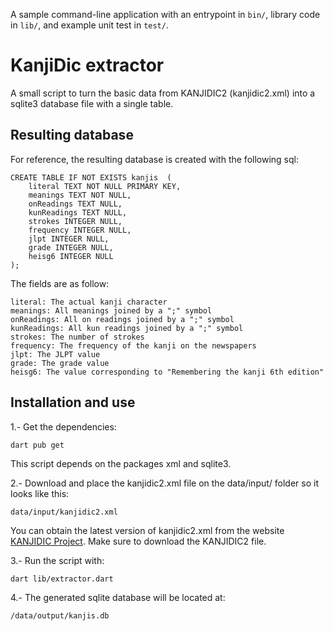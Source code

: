 A sample command-line application with an entrypoint in `bin/`, library code
in `lib/`, and example unit test in `test/`.

# KanjiDic extractor

A small script to turn the basic data from KANJIDIC2 (kanjidic2.xml) into a sqlite3 database file with a single table.


## Resulting database
For reference, the resulting database is created with the following sql:
```
CREATE TABLE IF NOT EXISTS kanjis  (
    literal TEXT NOT NULL PRIMARY KEY,
    meanings TEXT NOT NULL,
    onReadings TEXT NULL,
    kunReadings TEXT NULL,
    strokes INTEGER NULL,
    frequency INTEGER NULL,
    jlpt INTEGER NULL,
    grade INTEGER NULL,
    heisg6 INTEGER NULL
);
```
The fields are as follow: 

```
literal: The actual kanji character
meanings: All meanings joined by a ";" symbol
onReadings: All on readings joined by a ";" symbol
kunReadings: All kun readings joined by a ";" symbol
strokes: The number of strokes
frequency: The frequency of the kanji on the newspapers
jlpt: The JLPT value
grade: The grade value
heisg6: The value corresponding to "Remembering the kanji 6th edition"
```

## Installation and use
1.- Get the dependencies:

```dart pub get```

This script depends on the packages xml and sqlite3.

2.- Download and place the kanjidic2.xml file on the data/input/ folder so it looks like this:

```data/input/kanjidic2.xml```

You can obtain the latest version of kanjidic2.xml from the website [KANJIDIC Project](http://www.edrdg.org/wiki/index.php/KANJIDIC_Project). Make sure to download the KANJIDIC2 file.

3.- Run the script with:

```dart lib/extractor.dart```

4.- The generated sqlite database will be located at:

```/data/output/kanjis.db```

